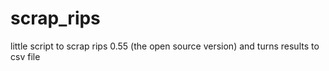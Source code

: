 # scrap_rips
little script to scrap rips 0.55 (the open source version) and turns results to csv file
